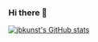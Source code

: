 ### Hi there 👋

[![jbkunst's GitHub stats](https://github-readme-stats.vercel.app/api?username=jbkunst&count_private=true)](https://github.com/anuraghazra/github-readme-stats)

